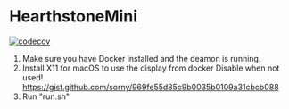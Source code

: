 # HearthstoneMini
[![codecov](https://codecov.io/gh/SamuelBehrmann/HearthstoneMini/branch/main/graph/badge.svg?token=D1E8JI84DX)](https://codecov.io/gh/SamuelBehrmann/HearthstoneMini)

1. Make sure you have Docker installed and the deamon is running. 
2. Install X11 for macOS to use the display from docker 
Disable when not used!
https://gist.github.com/sorny/969fe55d85c9b0035b0109a31cbcb088
1. Run "run.sh" 